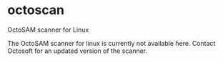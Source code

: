# octoscan
OctoSAM scanner for Linux

The OctoSAM scanner for linux is currently not available here. Contact Octosoft for an updated version of the scanner.
